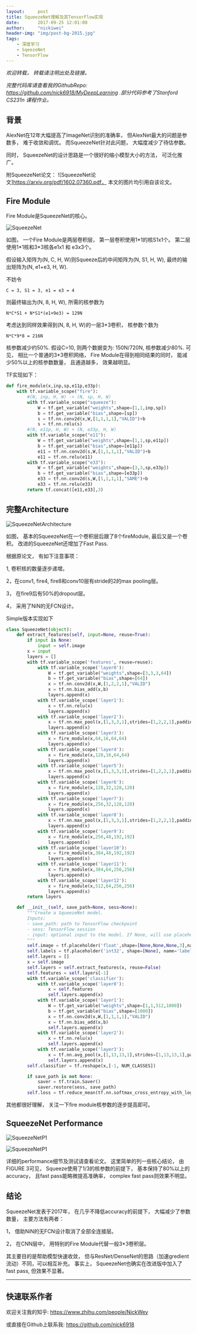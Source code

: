 ```yaml
---
layout:     post
title: SqueezeNet理解及其TensorFlow实现
date:       2017-09-25 12:01:00
author:     "nickiwei"
header-img: "img/post-bg-2015.jpg"
tags:
    - 深度学习
    - SqeezeNet
    - TensorFlow
---
```


*欢迎转载， 转载请注明出处及链接。*

*完整代码库请查看我的GithubRepo: <https://github.com/nick6918/MyDeepLearning> .部分代码参考了Stanford CS231n 课程作业。*

## 背景

AlexNet在12年大幅提高了ImageNet识别的准确率， 但AlexNet最大的问题是参数多， 难于收敛和调优。 而SqueezeNet针对此问题， 大幅度减少了待估参数。

同时， SqueezeNet的设计思路是一个很好的缩小模型大小的方法， 可泛化推广。

附SqueezeNet论文： ![SqueezeNet论文]https://arxiv.org/pdf/1602.07360.pdf， 本文的图片均引用自该论文。

## Fire Module

Fire Module是SqueezeNet的核心。

![SqueezeNet](/img/sn.png)

如图， 一个Fire Module是两层卷积层， 第一层卷积使用1\*1的核S1x1个。 第二层使用1\*1核和3\*3核各e1x1 和 e3x3个。

假设输入矩阵为(N, C, H, W)则Squeeze后的中间矩阵为(N, S1, H, W), 最终的输出矩阵为(N, e1+e3, H, W).

不妨令 

	C = 3, S1 = 3, e1 = e3 = 4

则最终输出为(N, 8, H, W), 所需的核参数为 

	N*C*S1 + N*S1*(e1+9e3) = 129N

考虑达到同样效果得到(N, 8, H, W)的一层3\*3卷积， 核参数个数为

	N*C*9*8 = 216N
	
核参数减少约50%. 假设C=10, 则两个数据变为: 150N/720N, 核参数减少80%. 可见， 相比一个普通的3*3卷积网络， Fire Module在得到相同结果的同时， 能减少50%以上的核参数数量， 且通道越多， 效果越明显。

TF实现如下：

```python
def fire_module(x,inp,sp,e11p,e33p):
    with tf.variable_scope("fire"):
        #(N, inp, H, W) -> (N, sp, H, W)
        with tf.variable_scope("squeeze"):
            W = tf.get_variable("weights",shape=[1,1,inp,sp])
            b = tf.get_variable("bias",shape=[sp])
            s = tf.nn.conv2d(x,W,[1,1,1,1],"VALID")+b
            s = tf.nn.relu(s)
        #(N, e11p, H, W) + (N, e33p, H, W)
        with tf.variable_scope("e11"):
            W = tf.get_variable("weights",shape=[1,1,sp,e11p])
            b = tf.get_variable("bias",shape=[e11p])
            e11 = tf.nn.conv2d(s,W,[1,1,1,1],"VALID")+b
            e11 = tf.nn.relu(e11)
        with tf.variable_scope("e33"):
            W = tf.get_variable("weights",shape=[3,3,sp,e33p])
            b = tf.get_variable("bias",shape=[e33p])
            e33 = tf.nn.conv2d(s,W,[1,1,1,1],"SAME")+b
            e33 = tf.nn.relu(e33)
        return tf.concat([e11,e33],3)
```

## 完整Architecture

![SqueezeNetArchitecture](/img/sqarc.png)

如图， 基本的SqueezeNet在一个卷积层后跟了8个fireModule, 最后又是一个卷积。
改进的SqueezeNet还增加了Fast Pass.

根据原论文， 有如下注意事项：

1, 卷积核的数量逐步递增。

2，在conv1, fire4, fire8和conv10层有stride的2的max pooling层。

3， 在fire9后有50%的dropout层。

4， 采用了NiN的无FCN设计。

Simple版本实现如下

```python
class SqueezeNet(object):
    def extract_features(self, input=None, reuse=True):
        if input is None:
            input = self.image
        x = input
        layers = []
        with tf.variable_scope('features', reuse=reuse):
            with tf.variable_scope('layer0'):
                W = tf.get_variable("weights",shape=[3,3,3,64])
                b = tf.get_variable("bias",shape=[64])
                x = tf.nn.conv2d(x,W,[1,2,2,1],"VALID")
                x = tf.nn.bias_add(x,b)
                layers.append(x)
            with tf.variable_scope('layer1'):
                x = tf.nn.relu(x)
                layers.append(x)
            with tf.variable_scope('layer2'):
                x = tf.nn.max_pool(x,[1,3,3,1],strides=[1,2,2,1],padding='VALID')
                layers.append(x)
            with tf.variable_scope('layer3'):
                x = fire_module(x,64,16,64,64)
                layers.append(x)
            with tf.variable_scope('layer4'):
                x = fire_module(x,128,16,64,64)
                layers.append(x)
            with tf.variable_scope('layer5'):
                x = tf.nn.max_pool(x,[1,3,3,1],strides=[1,2,2,1],padding='VALID')
                layers.append(x)
            with tf.variable_scope('layer6'):
                x = fire_module(x,128,32,128,128)
                layers.append(x)
            with tf.variable_scope('layer7'):
                x = fire_module(x,256,32,128,128)
                layers.append(x)
            with tf.variable_scope('layer8'):
                x = tf.nn.max_pool(x,[1,3,3,1],strides=[1,2,2,1],padding='VALID')
                layers.append(x)
            with tf.variable_scope('layer9'):
                x = fire_module(x,256,48,192,192)
                layers.append(x)
            with tf.variable_scope('layer10'):
                x = fire_module(x,384,48,192,192)
                layers.append(x)
            with tf.variable_scope('layer11'):
                x = fire_module(x,384,64,256,256)
                layers.append(x)
            with tf.variable_scope('layer12'):
                x = fire_module(x,512,64,256,256)
                layers.append(x)
        return layers

    def __init__(self, save_path=None, sess=None):
        """Create a SqueezeNet model.
        Inputs:
        - save_path: path to TensorFlow checkpoint
        - sess: TensorFlow session
        - input: optional input to the model. If None, will use placeholder for input.
        """
        self.image = tf.placeholder('float',shape=[None,None,None,3],name='input_image')
        self.labels = tf.placeholder('int32', shape=[None], name='labels')
        self.layers = []
        x = self.image
        self.layers = self.extract_features(x, reuse=False)
        self.features = self.layers[-1]
        with tf.variable_scope('classifier'):
            with tf.variable_scope('layer0'):
                x = self.features
                self.layers.append(x)
            with tf.variable_scope('layer1'):
                W = tf.get_variable("weights",shape=[1,1,512,1000])
                b = tf.get_variable("bias",shape=[1000])
                x = tf.nn.conv2d(x,W,[1,1,1,1],"VALID")
                x = tf.nn.bias_add(x,b)
                self.layers.append(x)
            with tf.variable_scope('layer2'):
                x = tf.nn.relu(x)
                self.layers.append(x)
            with tf.variable_scope('layer3'):
                x = tf.nn.avg_pool(x,[1,13,13,1],strides=[1,13,13,1],padding='VALID')
                self.layers.append(x)
        self.classifier = tf.reshape(x,[-1, NUM_CLASSES])

        if save_path is not None:
            saver = tf.train.Saver()
            saver.restore(sess, save_path)
        self.loss = tf.reduce_mean(tf.nn.softmax_cross_entropy_with_logits(labels=tf.one_hot(self.labels, NUM_CLASSES), logits=self.classifier))

``` 

其他都很好理解， 关注一下fire module核参数的逐步提高即可。

## SqueezeNet Performance

![SqueezeNetP1](/img/sq.png)

![SqueezeNetP1](/img/sqmore.png)

详细的performance细节及测试请查看论文。 这里简单的列一些核心结论， 由FIGURE 3可见， Squeeze使用了1/3的核参数的前提下， 基本保持了80%以上的accuracy， 且fast pass能略微提高准确率， complex fast pass则效果不明显。

## 结论

SqueezeNet发表于2017年， 在几乎不降低accuracy的前提下， 大幅减少了参数数量， 主要方法有两者：

1， 借助NiN的无FCN设计取消了全部全连接层。

2， 在CNN层中， 用特别的Fire Module代替一般3*3卷积层。

其主要目的是帮助模型快速收敛， 但与ResNet/DenseNet的思路（加速gredient流动）不同，可以相互补充。 事实上， SqueezeNet也确实在改进版中加入了 fast pass, 但效果不显著。

---

## 快速联系作者

欢迎关注我的知乎: <https://www.zhihu.com/people/NickWey> 


或直接在Github上联系我: <https://github.com/nick6918> 
